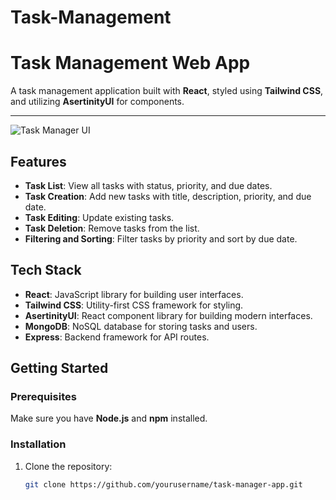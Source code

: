 ﻿# Task-Management
# Task Management Web App

A task management application built with **React**, styled using **Tailwind CSS**, and utilizing **AsertinityUI** for components.

---

![Task Manager UI](./assets/task-manager-ui.png)

## Features

- **Task List**: View all tasks with status, priority, and due dates.
- **Task Creation**: Add new tasks with title, description, priority, and due date.
- **Task Editing**: Update existing tasks.
- **Task Deletion**: Remove tasks from the list.
- **Filtering and Sorting**: Filter tasks by priority and sort by due date.

## Tech Stack

- **React**: JavaScript library for building user interfaces.
- **Tailwind CSS**: Utility-first CSS framework for styling.
- **AsertinityUI**: React component library for building modern interfaces.
- **MongoDB**: NoSQL database for storing tasks and users.
- **Express**: Backend framework for API routes.

## Getting Started

### Prerequisites

Make sure you have **Node.js** and **npm** installed.

### Installation

1. Clone the repository:
   ```bash
   git clone https://github.com/yourusername/task-manager-app.git
